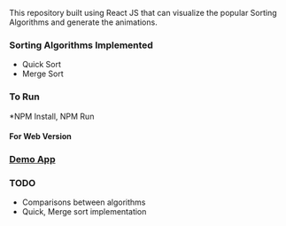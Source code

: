 This repository built using React JS that can visualize the popular Sorting Algorithms and generate the animations.

### Sorting Algorithms Implemented
- Quick Sort
- Merge Sort

### To Run

*NPM Install, NPM Run

#### For Web Version

### [Demo App](https://raihanromzi.github.io/web-tubes-aka) 

### TODO
- Comparisons between algorithms
- Quick, Merge sort implementation
